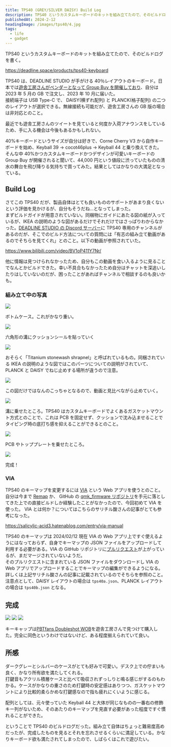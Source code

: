 ```yaml
---
title: TPS40 (GREY/SILVER DAISY) Build Log
description: TPS40 というカスタムキーボードのキットを組み立てたので、そのビルドログ。
publishedAt: 2024-2-12
headingImage: /images/tps40/4.jpg
tags:
  - life
  - gadget
---
```


TPS40 というカスタムキーボードのキットを組み立てたので、そのビルドログを書く。

https://deadline.space/products/tps40-keyboard

TPS40 は、DEADLINE STUDIO が手がける 40％レイアウトのキーボード。日本では[遊舎工房さんがベンダーとなって Group Buy を開催しており](https://shop.yushakobo.jp/products/7556)、自分は 2023 年 5 月の GB で注文し、2023 年 10 月に届いた。  
接続端子は USB Type-C で、 DAISY(横ずれ配列) と PLANCK(格子配列) の二つのレイアウトが選択できる。無線接続も可能だが、遊舎工房さんの GB 版の場合は非対応とのこと。

最近でも遊舎工房さんのツイートを見ていると何度か入荷アナウンスをしているため、手に入る機会は今後もあるかもしれない。

40%キーボードというサイズが自分は好きで、Corne Cherry V3 から自作キーボードを始め、Keyball 39 → cocot46plus → Keyball 44 と乗り換えてきた。そんな中 40%かつカスタムキーボードかつデザインが可愛いキーボードの Group Buy が開催されると聞いて、44,000 円という値段に渋っていたものの清水の舞台を飛び降りる気持ちで買ってみた。結果としてはかなりの大満足となっている。

## Build Log

さてこの TPS40 だが、製品自体はとても良いもののサポートがあまり良くないという評価を見かけるが、自分もそうだね...となってしまった。  
まずビルドガイドが用意されていない。同梱物にガイドにあたる図の紙が入っているが、IKEA の説明のような図があるだけでそれだけではさっぱりわからなかった。[DEADLINE STUDIO の Discord サーバー](https://discord.com/channels/958628217730777088/997468609062383716)に TPS40 専用のチャンネルがあるのだが、そこでのビルド方法についての質問には「有志の組み立て動画があるのでそちらを見てくれ」とのこと。以下の動画が参照されていた。

https://www.bilibili.com/video/BV1oP411Y7Nr/

他に情報は見つけられなかったため、自分もこの動画を食い入るように見ることでなんとかビルドできた。幸い不具合もなかったため自分はチャットを深追いしたりはしていないのだが、困ったことがあればチャンネルで相談するのも良いかも。

### 組み立て中の写真

![](/images/tps40/6.jpg)

ボトムケース。これがかなり重い。

![](/images/tps40/7.jpg)

六角形の溝にクッションシールを貼っていく

![](/images/tps40/8.jpg)

おそらく「Titanium stonewash shrapnel」と呼ばれているもの。同梱されている IKEA の説明のような図ではこのパーツについての説明がされていて、PLANCK と DAISY でねじ止めする場所が違うので注意。

![](/images/tps40/11.jpg)

この図だけではなんのこっちゃとなるので、動画と見比べながら止めていく。

![](/images/tps40/9.jpg)

溝に乗せたところ。TPS40 はカスタムキーボードでよくあるガスケットマウント方式とのことで、これは PCB を固定せず、クッションで沈み込ませることでタイピング時の底打ち感を抑えることができるとのこと。

![](/images/tps40/10.jpg)

PCB やトッププレートを乗せたところ。

![](/images/tps40/5.jpg)

完成！

### VIA

TPS40 のキーマップを変更するには [VIA](https://usevia.app) という Web アプリを使うとのこと。 自分は今まで [Remap](https://remap-keys.app/) か、 GitHub の [qmk_firmware リポジトリ](https://github.com/qmk/qmk_firmware)を手元に落としてきた上での直接ビルドしか経験したことがなかったので、今回初めて VIA を使った。 VIA とは何か？についてはこちらのサリチル酸さんの記事がとても参考になった。

https://salicylic-acid3.hatenablog.com/entry/via-manual

TPS40 のキーマップは 2024/02/12 現在 VIA の Web アプリ上ですぐ使えるようにはなっておらず、自身でキーマップの JSON ファイルをアップロードして利用する必要がある。VIA の GitHub リポジトリに[プルリクエスト](https://github.com/the-via/keyboards/pull/1953)が上がっているが、まだマージされていないようだ。  
そのプルリクエストに含まれている JSON ファイルをダウンロードし VIA の Web アプリでアップロードすることでキーマップの編集ができるようになる。詳しくは上記サリチル酸さんの記事に記載されているのでそちらを参照のこと。  
注意点として、DAISY レイアウトの場合は `tps40a.json`、PLANCK レイアウトの場合は `tps40b.json` となる。

## 完成

![](/images/tps40/2.jpg)
![](/images/tps40/3.jpg)
![](/images/tps40/1.jpg)

キーキャップは[PBTfans Doubleshot WOB](https://shop.yushakobo.jp/products/6349)を遊舎工房さんで見つけて購入した。完全に同色というわけではないけど、ある程度揃えられていて良い。

## 所感

ダークグレーとシルバーのケースがとても好みで可愛い。デスク上での佇まいも良く、かなり所有欲を満たしてくれる。  
打鍵音もアクリル積層ケースと比べて吸収されずっしりと鳴る感じがするのもわかる。ケースがかなりの重さのため打鍵時の安定感はありつつ、ガスケットマウントにより比較的柔らかめな打鍵感なので指も疲れにくいように感じる。

配列としては、元々使っていた Keyball 44 と大体が同じなものの一番右の修飾キー列がないため、そのあたりのキーマップを見直す必要があった程度ですぐ慣れることができた。

ということで TPS40 のビルドログだった。組み立て自体はちょっと難易度高めだったが、完成したものを見るとそれを忘れさせるくらいに満足している。かなりキーボード欲も満たされてしまったので、しばらくはこれで遊びたい。
